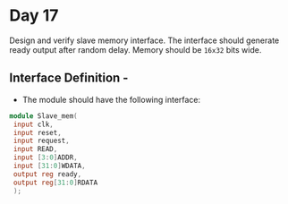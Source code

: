 # Day 17
Design and verify slave memory interface. The interface should generate ready output after random delay.
Memory should be `16x32` bits wide.

## Interface Definition - 
- The module should have the following interface:

```verilog
module Slave_mem(
 input clk,
 input reset,
 input request,
 input READ,
 input [3:0]ADDR,
 input [31:0]WDATA,
 output reg ready,
 output reg[31:0]RDATA
 );
```
